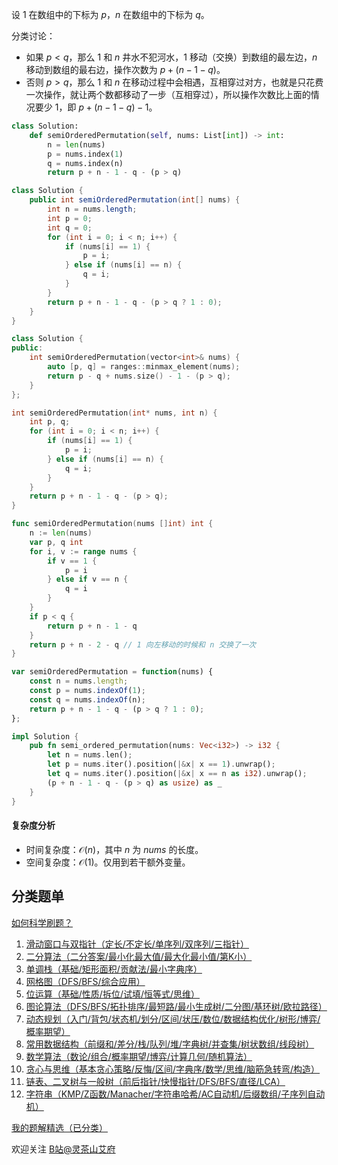 设 $1$ 在数组中的下标为 $p$，$n$ 在数组中的下标为 $q$。

分类讨论：

- 如果 $p<q$，那么 $1$ 和 $n$ 井水不犯河水，$1$ 移动（交换）到数组的最左边，$n$ 移动到数组的最右边，操作次数为 $p + (n-1-q)$。
- 否则 $p>q$，那么 $1$ 和 $n$ 在移动过程中会相遇，互相穿过对方，也就是只花费一次操作，就让两个数都移动了一步（互相穿过），所以操作次数比上面的情况要少 $1$，即 $p + (n-1-q) - 1$。

```py [sol-Python3]
class Solution:
    def semiOrderedPermutation(self, nums: List[int]) -> int:
        n = len(nums)
        p = nums.index(1)
        q = nums.index(n)
        return p + n - 1 - q - (p > q)
```

```java [sol-Java]
class Solution {
    public int semiOrderedPermutation(int[] nums) {
        int n = nums.length;
        int p = 0;
        int q = 0;
        for (int i = 0; i < n; i++) {
            if (nums[i] == 1) {
                p = i;
            } else if (nums[i] == n) {
                q = i;
            }
        }
        return p + n - 1 - q - (p > q ? 1 : 0);
    }
}
```

```cpp [sol-C++]
class Solution {
public:
    int semiOrderedPermutation(vector<int>& nums) {
        auto [p, q] = ranges::minmax_element(nums);
        return p - q + nums.size() - 1 - (p > q);
    }
};
```

```c [sol-C]
int semiOrderedPermutation(int* nums, int n) {
    int p, q;
    for (int i = 0; i < n; i++) {
        if (nums[i] == 1) {
            p = i;
        } else if (nums[i] == n) {
            q = i;
        }
    }
    return p + n - 1 - q - (p > q);
}
```

```go [sol-Go]
func semiOrderedPermutation(nums []int) int {
    n := len(nums)
    var p, q int
    for i, v := range nums {
        if v == 1 {
            p = i
        } else if v == n {
            q = i
        }
    }
    if p < q {
        return p + n - 1 - q
    }
    return p + n - 2 - q // 1 向左移动的时候和 n 交换了一次
}
```

```js [sol-JavaScript]
var semiOrderedPermutation = function(nums) {
    const n = nums.length;
    const p = nums.indexOf(1);
    const q = nums.indexOf(n);
    return p + n - 1 - q - (p > q ? 1 : 0);
};
```

```rust [sol-Rust]
impl Solution {
    pub fn semi_ordered_permutation(nums: Vec<i32>) -> i32 {
        let n = nums.len();
        let p = nums.iter().position(|&x| x == 1).unwrap();
        let q = nums.iter().position(|&x| x == n as i32).unwrap();
        (p + n - 1 - q - (p > q) as usize) as _
    }
}
```

#### 复杂度分析

- 时间复杂度：$\mathcal{O}(n)$，其中 $n$ 为 $\textit{nums}$ 的长度。
- 空间复杂度：$\mathcal{O}(1)$。仅用到若干额外变量。

## 分类题单

[如何科学刷题？](https://leetcode.cn/circle/discuss/RvFUtj/)

1. [滑动窗口与双指针（定长/不定长/单序列/双序列/三指针）](https://leetcode.cn/circle/discuss/0viNMK/)
2. [二分算法（二分答案/最小化最大值/最大化最小值/第K小）](https://leetcode.cn/circle/discuss/SqopEo/)
3. [单调栈（基础/矩形面积/贡献法/最小字典序）](https://leetcode.cn/circle/discuss/9oZFK9/)
4. [网格图（DFS/BFS/综合应用）](https://leetcode.cn/circle/discuss/YiXPXW/)
5. [位运算（基础/性质/拆位/试填/恒等式/思维）](https://leetcode.cn/circle/discuss/dHn9Vk/)
6. [图论算法（DFS/BFS/拓扑排序/最短路/最小生成树/二分图/基环树/欧拉路径）](https://leetcode.cn/circle/discuss/01LUak/)
7. [动态规划（入门/背包/状态机/划分/区间/状压/数位/数据结构优化/树形/博弈/概率期望）](https://leetcode.cn/circle/discuss/tXLS3i/)
8. [常用数据结构（前缀和/差分/栈/队列/堆/字典树/并查集/树状数组/线段树）](https://leetcode.cn/circle/discuss/mOr1u6/)
9. [数学算法（数论/组合/概率期望/博弈/计算几何/随机算法）](https://leetcode.cn/circle/discuss/IYT3ss/)
10. [贪心与思维（基本贪心策略/反悔/区间/字典序/数学/思维/脑筋急转弯/构造）](https://leetcode.cn/circle/discuss/g6KTKL/)
11. [链表、二叉树与一般树（前后指针/快慢指针/DFS/BFS/直径/LCA）](https://leetcode.cn/circle/discuss/K0n2gO/)
12. [字符串（KMP/Z函数/Manacher/字符串哈希/AC自动机/后缀数组/子序列自动机）](https://leetcode.cn/circle/discuss/SJFwQI/)

[我的题解精选（已分类）](https://github.com/EndlessCheng/codeforces-go/blob/master/leetcode/SOLUTIONS.md)

欢迎关注 [B站@灵茶山艾府](https://space.bilibili.com/206214)
